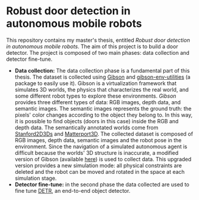 # Robust door detection in autonomous mobile robots

This repository contains my master's thesis, entitled *Robust door detection in autonomous mobile robots*. The aim of this project is to build a door detector. The project is composed of two main phases: data collection and detector fine-tune.

- **Data collection:** The data collection phase is a fundamental part of this thesis. The dataset is collected using [Gibson](http://gibsonenv.stanford.edu/) and [gibson-env-utilities](https://github.com/micheleantonazzi/gibson-env-utilities) (a package to easily use it). Gibson is a virtualization framework that simulates 3D worlds, the physics that characterizes the real world, and some different robot types to explore these environments. *Gibson* provides three different types of data: RGB images, depth data, and semantic images. The semantic images represents the ground truth: the pixels' color changes according to the object they belong to. In this way, it is possible to find objects (doors in this case) inside the RGB and depth data. The semantically annotated worlds come from [Stanford2D3Ds](https://github.com/alexsax/2D-3D-Semantics) and [Matterport3D](https://niessner.github.io/Matterport/). The collected dataset is composed of RGB images, depth data, semantic images and the robot pose in the environment. Since the navigation of a simulated autonomous agent is difficult because the worlds' 3D structure is inaccurate, a modified version of Gibson (available [here](https://github.com/micheleantonazzi/GibsonEnv.git)) is used to collect data. This upgraded version provides a new simulation mode: all physical constraints are deleted and the robot can be moved and rotated in the space at each simulation stage.
- **Detector fine-tune:** in the second phase the data collected are used to fine tune [DETR](https://arxiv.org/abs/2005.12872), an end-to-end object detector.

